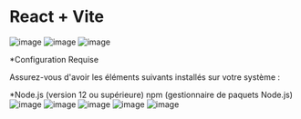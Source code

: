 # React + Vite

![image](https://github.com/sarahvar/p12-sportsee/assets/100738177/02681c77-bba7-4db4-9a94-3fd9540ac97d)
![image](https://github.com/sarahvar/p12-sportsee/assets/100738177/49d930f4-1548-4696-b8a5-7ce4cc6e518e)
![image](https://github.com/sarahvar/p12-sportsee/assets/100738177/3713ad95-3056-4435-a952-2efaa285327d)

*Configuration Requise

Assurez-vous d'avoir les éléments suivants installés sur votre système :

*Node.js (version 12 ou supérieure)
npm (gestionnaire de paquets Node.js)
![image](https://github.com/sarahvar/p12-sportsee/assets/100738177/e9a7b7af-d0b6-4ef0-b7d8-995be1c8cf8e)
![image](https://github.com/sarahvar/p12-sportsee/assets/100738177/6b5bbe0c-c172-436d-81cb-38d54ed61d52)
![image](https://github.com/sarahvar/p12-sportsee/assets/100738177/05b549e3-fc44-4165-a3c8-c2f4d3a58e1a)
![image](https://github.com/sarahvar/p12-sportsee/assets/100738177/729bb5d6-3286-4527-aba7-996fa26f189d)
![image](https://github.com/sarahvar/p12-sportsee/assets/100738177/55546722-f422-4784-984b-138c240d37bf)



